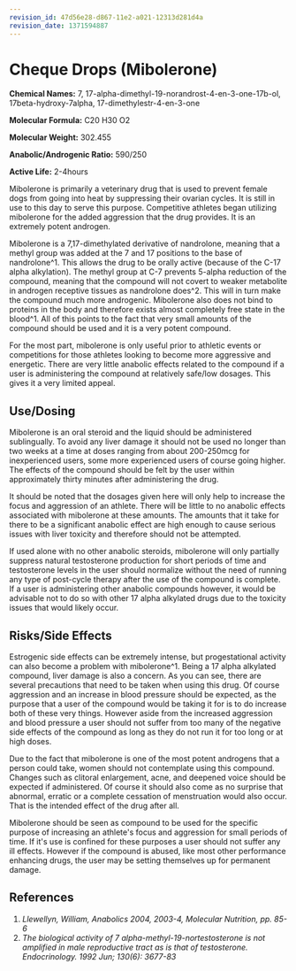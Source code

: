 ```yaml
---
revision_id: 47d56e28-d867-11e2-a021-12313d281d4a
revision_date: 1371594887
---
```


# Cheque Drops (Mibolerone)

**Chemical Names:** 7, 17-alpha-dimethyl-19-norandrost-4-en-3-one-17b-ol, 17beta-hydroxy-7alpha, 17-dimethylestr-4-en-3-one

**Molecular Formula:** C20 H30 O2

**Molecular Weight:** 302.455

**Anabolic/Androgenic Ratio:** 590/250

**Active Life:** 2-4hours

Mibolerone is primarily a veterinary drug that is used to prevent female dogs from going into heat by suppressing their ovarian cycles. It is still in use to this day to serve this purpose. Competitive athletes began utilizing mibolerone for the added aggression that the drug provides. It is an extremely potent androgen. 

Mibolerone is a 7,17-dimethylated derivative of nandrolone, meaning that a methyl group was added at the 7 and 17 positions to the base of nandrolone^1. This allows the drug to be orally active (because of the C-17 alpha alkylation). The methyl group at C-7 prevents 5-alpha reduction of the compound, meaning that the compound will not covert to weaker metabolite in androgen receptive tissues as nandrolone does^2. This will in turn make the compound much more androgenic. Mibolerone also does not bind to proteins in the body and therefore exists almost completely free state in the blood^1. All of this points to the fact that very small amounts of the compound should be used and it is a very potent compound.

For the most part, mibolerone is only useful prior to athletic events or competitions for those athletes looking to become more aggressive and energetic. There are very little anabolic effects related to the compound if a user is administering the compound at relatively safe/low dosages. This gives it a very limited appeal. 

## Use/Dosing

Mibolerone is an oral steroid and the liquid should be administered sublingually. To avoid any liver damage it should not be used no longer than two weeks at a time at doses ranging from about 200-250mcg for inexperienced users, some more experienced users of course going higher. The effects of the compound should be felt by the user within approximately thirty minutes after administering the drug. 

It should be noted that the dosages given here will only help to increase the focus and aggression of an athlete. There will be little to no anabolic effects associated with mibolerone at these amounts. The amounts that it take for there to be a significant anabolic effect are high enough to cause serious issues with liver toxicity and therefore should not be attempted.

If used alone with no other anabolic steroids, mibolerone will only partially suppress natural testosterone production for short periods of time and testosterone levels in the user should normalize without the need of running any type of post-cycle therapy after the use of the compound is complete. If a user is administering other anabolic compounds however, it would be advisable not to do so with other 17 alpha alkylated drugs due to the toxicity issues that would likely occur. 

## Risks/Side Effects

Estrogenic side effects can be extremely intense, but progestational activity can also become a problem with mibolerone^1. Being a 17 alpha alkylated compound, liver damage is also a concern. As you can see, there are several precautions that need to be taken when using this drug. Of course aggression and an increase in blood pressure should be expected, as the purpose that a user of the compound would be taking it for is to do increase both of these very things. However aside from the increased aggression and blood pressure a user should not suffer from too many of the negative side effects of the compound as long as they do not run it for too long or at high doses. 

Due to the fact that mibolerone is one of the most potent androgens that a person could take, women should not contemplate using this compound. Changes such as clitoral enlargement, acne, and deepened voice should be expected if administered. Of course it should also come as no surprise that abnormal, erratic or a complete cessation of menstruation would also occur. That is the intended effect of the drug after all.

Mibolerone should be seen as compound to be used for the specific purpose of increasing an athlete's focus and aggression for small periods of time. If it's use is confined for these purposes a user should not suffer any ill effects. However if the compound is abused, like most other performance enhancing drugs, the user may be setting themselves up for permanent damage. 

## References

1. *Llewellyn, William, Anabolics 2004, 2003-4, Molecular Nutrition, pp. 85-6*
2. *The biological activity of 7 alpha-methyl-19-nortestosterone is not amplified in male reproductive tract as is that of testosterone. Endocrinology. 1992 Jun; 130(6): 3677-83*
